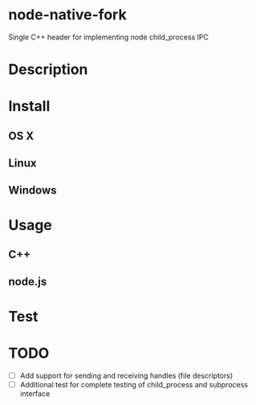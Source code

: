 # node-native-fork
Single C++ header for implementing node child_process IPC

# Description

# Install

## OS X

## Linux

## Windows

# Usage

## C++

## node.js

# Test

# TODO

- [ ] Add support for sending and receiving handles (file descriptors)
- [ ] Additional test for complete testing of child_process and subprocess interface

